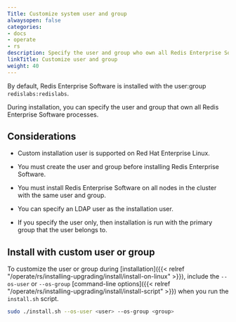 ```yaml
---
Title: Customize system user and group
alwaysopen: false
categories:
- docs
- operate
- rs
description: Specify the user and group who own all Redis Enterprise Software processes.
linkTitle: Customize user and group
weight: 40
---
```


By default, Redis Enterprise Software is installed with the user:group `redislabs:redislabs`.

During installation, you can specify the user and group that own all Redis Enterprise Software processes.

## Considerations

- Custom installation user is supported on Red Hat Enterprise Linux.

- You must create the user and group before installing Redis Enterprise Software.

- You must install Redis Enterprise Software on all nodes in the cluster with the same user and group.

- You can specify an LDAP user as the installation user.

- If you specify the user only, then installation is run with the primary group that the user belongs to.

## Install with custom user or group

To customize the user or group during [installation]({{< relref "/operate/rs/installing-upgrading/install/install-on-linux" >}}), include the `--os-user` or `--os-group` [command-line options]({{< relref "/operate/rs/installing-upgrading/install/install-script" >}}) when you run the `install.sh` script.

```sh
sudo ./install.sh --os-user <user> --os-group <group>
```
